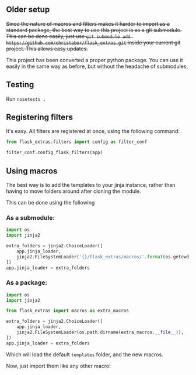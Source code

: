 ## Older setup

~~Since the nature of macros and filters makes it harder to import as a standard package, the best way to use this project is as a git submodule. This can be done easily, just use `git submodule add https://github.com/christabor/flask_extras.git` inside your current git project. This allows easy updates.~~

This project has been converted a proper python package. You can use it easily in the same way as before, but without the headache of submodules.

## Testing

Run `nosetests .`

## Registering filters
It's easy. All filters are registered at once, using the following command:

```python
from flask_extras.filters import config as filter_conf

filter_conf.config_flask_filters(app)
```

## Using macros

The best way is to add the templates to your jinja instance, rather than having to move folders around after cloning the module.

This can be done using the following

### As a submodule:

```python
import os
import jinja2

extra_folders = jinja2.ChoiceLoader([
    app.jinja_loader,
    jinja2.FileSystemLoader('{}/flask_extras/macros/'.format(os.getcwd())),
])
app.jinja_loader = extra_folders
```

### As a package:

```python
import os
import jinja2

from flask_extras import macros as extra_macros

extra_folders = jinja2.ChoiceLoader([
    app.jinja_loader,
    jinja2.FileSystemLoader(os.path.dirname(extra_macros.__file__)),
])
app.jinja_loader = extra_folders
```

Which will load the default `templates` folder, and the new macros.

Now, just import them like any other macro!
